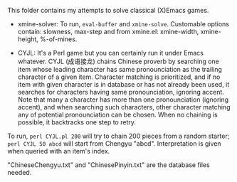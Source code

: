 This folder contains my attempts to solve classical (X)Emacs games.

* xmine-solver:
To run, `eval-buffer` and `xmine-solve`. Customable options contain:
   slowness, max-step and from xmine.el: xmine-width, xmine-height, %-of-mines.

* CYJL:
It's a Perl game but you can certainly run it under Emacs whatever. CYJL (成语接龙) chains Chinese proverb by searching one item whose leading character has same pronounciation as the trailing character of a given item. Character matching is prioritized, and if no item with given character is in database or has not already been used, it searches for characters having same pronounciation, ignoring accent. Note that many a character has more than one pronounciation (ignoring accent), and when searching such characters, other character matching any of potential pronounciation can be chosen. When no chaining is possible, it backtracks one step to retry.

To run, `perl CYJL.pl 200` will try to chain 200 pieces from a random starter; `perl CYJL 50 abcd` will start from Chengyu "abcd". Interpretation is given when queried with an item's index.

"ChineseChengyu.txt" and "ChinesePinyin.txt" are the database files needed.
